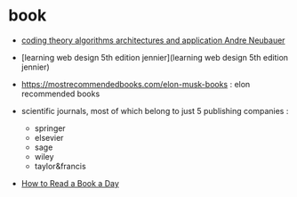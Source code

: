 # book

- [coding theory algorithms architectures and application Andre Neubauer](coding-theory-algorithms-architectures-and-application-Andre-Neubauer)
- [learning web design 5th edition jennier](learning web design 5th edition jennier)

- https://mostrecommendedbooks.com/elon-musk-books : elon recommended books

- scientific journals, most of which belong to just 5 publishing companies :
     - springer
     - elsevier
     - sage
     - wiley
     - taylor&francis
- [How to Read a Book a Day](How-to-Read-a-Book-a-Day)
